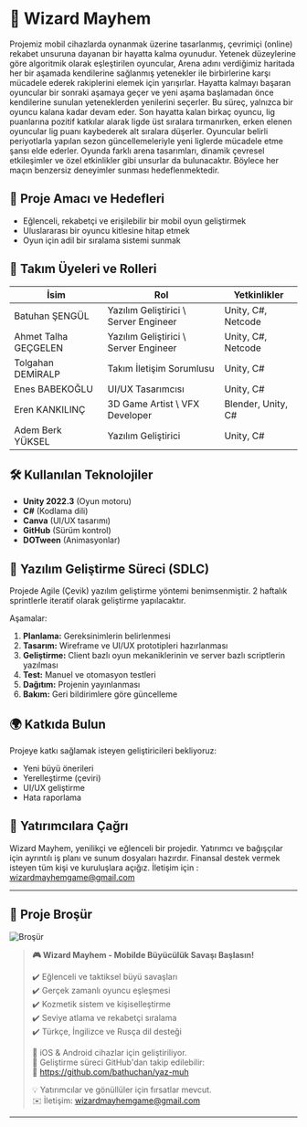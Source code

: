 # 🧙 Wizard Mayhem

Projemiz mobil cihazlarda oynanmak üzerine tasarlanmış, çevrimiçi (online) rekabet unsuruna dayanan bir hayatta kalma oyunudur. Yetenek düzeylerine göre algoritmik olarak eşleştirilen oyuncular, Arena adını verdiğimiz haritada her bir aşamada kendilerine sağlanmış yetenekler ile birbirlerine karşı mücadele ederek rakiplerini elemek için yarışırlar. Hayatta kalmayı başaran oyuncular bir sonraki aşamaya geçer ve yeni aşama başlamadan önce kendilerine sunulan yeteneklerden yenilerini seçerler.
Bu süreç, yalnızca bir oyuncu kalana kadar devam eder. Son hayatta kalan birkaç oyuncu, lig puanlarına pozitif katkılar alarak ligde üst sıralara tırmanırken, erken elenen oyuncular lig puanı kaybederek alt sıralara düşerler. Oyuncular belirli periyotlarla yapılan sezon güncellemeleriyle yeni liglerde mücadele etme şansı elde ederler.
Oyunda farklı arena tasarımları, dinamik çevresel etkileşimler ve özel etkinlikler gibi unsurlar da bulunacaktır. Böylece her maçın benzersiz deneyimler sunması hedeflenmektedir.

## 🎯 Proje Amacı ve Hedefleri
- Eğlenceli, rekabetçi ve erişilebilir bir mobil oyun geliştirmek
- Uluslararası bir oyuncu kitlesine hitap etmek
- Oyun için adil bir sıralama sistemi sunmak

## 👥 Takım Üyeleri ve Rolleri
| İsim | Rol | Yetkinlikler |
|------|-----|--------------|
| Batuhan ŞENGÜL | Yazılım Geliştirici \ Server Engineer | Unity, C#, Netcode |
| Ahmet Talha GEÇGELEN | Yazılım Geliştirici \ Server Engineer | Unity, C#, Netcode |
| Tolgahan DEMİRALP | Takım İletişim Sorumlusu | Unity, C# |
| Enes BABEKOĞLU | UI/UX Tasarımcısı | Unity, C# |
| Eren KANKILINÇ | 3D Game Artist \ VFX Developer | Blender, Unity, C# |
| Adem Berk YÜKSEL | Yazılım Geliştirici | Unity, C# |

## 🛠️ Kullanılan Teknolojiler
- **Unity 2022.3** (Oyun motoru)
- **C#** (Kodlama dili)
- **Canva** (UI/UX tasarımı)
- **GitHub** (Sürüm kontrol)
- **DOTween** (Animasyonlar)

## 🔄 Yazılım Geliştirme Süreci (SDLC)
Projede Agile (Çevik) yazılım geliştirme yöntemi benimsenmiştir. 2 haftalık sprintlerle iteratif olarak geliştirme yapılacaktır.

Aşamalar:
1. **Planlama:** Gereksinimlerin belirlenmesi
2. **Tasarım:** Wireframe ve UI/UX prototipleri hazırlanması
3. **Geliştirme:** Client bazlı oyun mekaniklerinin ve server bazlı scriptlerin yazılması
4. **Test:** Manuel ve otomasyon testleri
5. **Dağıtım:** Projenin yayınlanması
6. **Bakım:** Geri bildirimlere göre güncelleme


## 🌍 Katkıda Bulun
Projeye katkı sağlamak isteyen geliştiricileri bekliyoruz:
- Yeni büyü önerileri
- Yerelleştirme (çeviri)
- UI/UX geliştirme
- Hata raporlama

## 💸 Yatırımcılara Çağrı
Wizard Mayhem, yenilikçi ve eğlenceli bir projedir. Yatırımcı ve bağışçılar için ayrıntılı iş planı ve sunum dosyaları hazırdır. Finansal destek vermek isteyen tüm kişi ve kuruluşlara açığız.
İletişim için : wizardmayhemgame@gmail.com

---

## 📄 Proje Broşür
![Broşür](https://i.imgur.com/Zq1b5P8.png)

> **🎮 Wizard Mayhem - Mobilde Büyücülük Savaşı Başlasın!**
>
> ✔️ Eğlenceli ve taktiksel büyü savaşları  
> ✔️ Gerçek zamanlı oyuncu eşleşmesi  
> ✔️ Kozmetik sistem ve kişiselleştirme  
> ✔️ Seviye atlama ve rekabetçi sıralama  
> ✔️ Türkçe, İngilizce ve Rusça dil desteği  
>
> 📲 iOS & Android cihazlar için geliştiriliyor.  
> 💬 Geliştirme süreci GitHub'dan takip edilebilir:  
> 🔗 https://github.com/bathuchan/yaz-muh  
>
> 💡 Yatırımcılar ve gönüllüler için fırsatlar mevcut.  
> ✉️ İletişim: wizardmayhemgame@gmail.com

---
